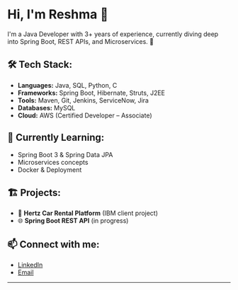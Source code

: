 # Hi, I'm Reshma 👋

I'm a Java Developer with 3+ years of experience, currently diving deep into Spring Boot, REST APIs, and Microservices. 🚀

## 🛠️ Tech Stack:
- **Languages:** Java, SQL, Python, C
- **Frameworks:** Spring Boot, Hibernate, Struts, J2EE
- **Tools:** Maven, Git, Jenkins, ServiceNow, Jira
- **Databases:** MySQL
- **Cloud:** AWS (Certified Developer – Associate)

## 🌱 Currently Learning:
- Spring Boot 3 & Spring Data JPA
- Microservices concepts
- Docker & Deployment

## 🏗️ Projects:
- 🚗 **Hertz Car Rental Platform** (IBM client project)
- 🌐 **Spring Boot REST API** (in progress)

## 📫 Connect with me:
- [LinkedIn]([https://www.linkedin.com/in/your-profile/](https://www.linkedin.com/in/gumma-reshma-4a93101b6/))
- [Email](mailto:gummareshma2000@gmail.com)

---
